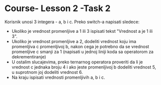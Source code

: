 # Course- Lesson 2 -Task 2
Korisnik unosi 3 integera - a, b i c. Preko switch-a napisati sledece:
- Ukoliko je vrednost promenljive a 1 ili 3 ispisati tekst "Vrednost a je 1 ili 3".
- Ukoliko je vrednost promenljive a 2, dodeliti vrednost koju ima promenljiva c promenljivoj b, nakon cega je potrebno da se vrednost promenljive c smanji za 1 (napisati u jednoj liniji koda sa operatorom za dekrementiranje)
- U ostalim slucajevima, preko ternarnog operatora proveriti da li je vrednost c jednaka broju 4 i ako jeste promenljivoj b dodeliti vrednost 5, u suprotnom joj dodeliti vrednost 6.
- Na kraju ispisati vrednosti promenljivih a, b i c.
